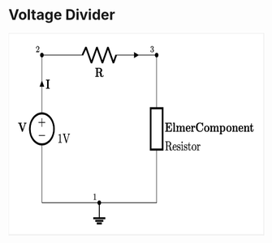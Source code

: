 
# Voltage Divider

<p align="center">
  <img src=voltage_divider_sch.png width="600" height="400">
</p>